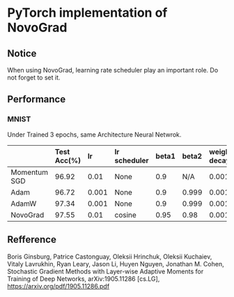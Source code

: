 # PyTorch implementation of NovoGrad 

## Notice

When using NovoGrad, learning rate scheduler play an important role.  Do not forget to set it.

## Performance

### MNIST

Under Trained 3 epochs, same Architecture Neural Netwrok. 

|                | Test Acc(%) |  lr    | lr scheduler   | beta1  | beta2 | weight decay |
|:---------------|:------------|:-------|:---------------|:-------|:------|:-------------|
| Momentum SGD   |  96.92      | 0.01   | None           |  0.9   | N/A   |   0.001      |
| Adam           |  96.72      | 0.001  | None           |  0.9   | 0.999 |   0.001      |
| AdamW          |  97.34      | 0.001  | None           |  0.9   | 0.999 |   0.001      |
| NovoGrad       |  97.55      | 0.01   | cosine         |  0.95  | 0.98  |   0.001      |

## Refference
Boris Ginsburg, Patrice Castonguay, Oleksii Hrinchuk, Oleksii Kuchaiev, Vitaly Lavrukhin, Ryan Leary, Jason Li, Huyen Nguyen, Jonathan M. Cohen, Stochastic Gradient Methods with Layer-wise Adaptive Moments for Training of Deep Networks, 	arXiv:1905.11286 [cs.LG], https://arxiv.org/pdf/1905.11286.pdf

